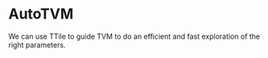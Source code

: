 # AutoTVM

We can use TTile to guide TVM to do an efficient and fast exploration of the right parameters.